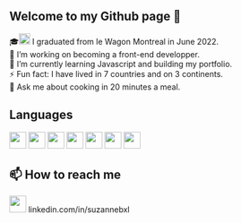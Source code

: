 ## Welcome to my Github page  👋

🎓<img src="https://user-images.githubusercontent.com/73802863/175084287-cfe8ca3e-6c38-4553-ba1d-6547de291af0.png" width="20" height="20">    I graduated from le Wagon Montreal in June 2022.
<br>
🔭    I’m working on becoming a front-end developper.
<br>
🌱    I’m currently learning Javascript and building my portfolio.
<br>
⚡     Fun fact: I have lived in 7 countries and on 3 continents.
<br>
💬    Ask me about cooking in 20 minutes a meal.

## Languages
<p float="left">
<img src="https://user-images.githubusercontent.com/73802863/175089938-361827b5-b6c5-458b-b82e-93c6498d4685.png" width="30" height="30">
<img src="https://user-images.githubusercontent.com/73802863/175089777-ca20b70b-2efe-42fa-996e-3f9ca13ce00a.png" width="30" height="30">
<img src="https://user-images.githubusercontent.com/73802863/175089683-ed752b32-273b-4fa4-b298-1a3271beb301.png" width="30" height="30">
<img src="https://user-images.githubusercontent.com/73802863/175090182-3c200427-06e2-465a-bdbf-284b2b55efcf.png" width="30" height="30">
<img src="https://user-images.githubusercontent.com/73802863/175091045-387a2928-72dd-45ea-bf32-e25e245c0e3a.png" width="30" height="30">
<img src="https://user-images.githubusercontent.com/73802863/175091200-1fcce778-0c7b-495d-89de-bade355afc04.png" width="30" height="30">
<img src="https://user-images.githubusercontent.com/73802863/175091302-c8c8f729-0966-48d9-912d-a5e1f6cb6e55.png" width="30" height="30">
</p>

## 📫 How to reach me 
<p float="left"> 
<img src="https://user-images.githubusercontent.com/73802863/175087581-2827d908-3f30-4a46-8593-e5d2efe24854.png" width="30" height="30" href="> 
https://twitter.com/glacealavanille
<br> 
<img src="https://user-images.githubusercontent.com/73802863/175086639-21b4a39a-9dbf-4f05-9125-a0e07d29fef5.png" width="30" height="30"> linkedin.com/in/suzannebxl
</p>

  <!--
**Suebxl/Suebxl** is a ✨ _special_ ✨ repository because its `README.md` (this file) appears on your GitHub profile.
- 🤔 I’m looking for help with ...
- 💬 Ask me about ...
- 📫 How to reach me: ...
- 👯 I’m looking to collaborate on ...
- ⚡ Fun fact: ...
- 🔭 I’m currently working on ...
-->
